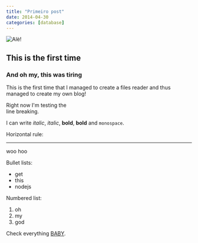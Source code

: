 ```yaml
---
title: "Primeiro post"
date: 2014-04-30
categories: [database]
---
```


![Alè!](http://i.imgur.com/BMz2VUt.gif)

## This is the first time

### And oh my, this was tiring
 
This is the first time that I managed to create a files reader and thus managed to create my own blog!

Right now I'm testing the   
line breaking.

I can write _italic_, *italic*, __bold__, **bold** and `monospace`.

Horizontal rule:

---

woo hoo

Bullet lists:

  * get
  * this
  * nodejs

Numbered list:

  1. oh
  2. my
  3. god

Check everything [BABY](http://hnrqndrd.com).